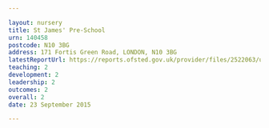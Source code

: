```yaml
---

layout: nursery
title: St James' Pre-School
urn: 140458
postcode: N10 3BG
address: 171 Fortis Green Road, LONDON, N10 3BG
latestReportUrl: https://reports.ofsted.gov.uk/provider/files/2522063/urn/140458.pdf
teaching: 2
development: 2
leadership: 2
outcomes: 2
overall: 2
date: 23 September 2015

---
```

